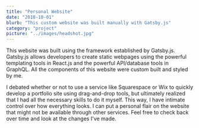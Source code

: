 ```yaml
---
title: "Personal Website"
date: "2018-10-01"
blurb: "This custom website was built manually with Gatsby.js"
category: "project"
picture: "../images/headshot.jpg"
---
```


This website was built using the framework established by Gatsby.js. Gatsby.js allows developers to create static webpages using the powerful templating tools in React.js and the powerful API/database tools in GraphQL. All the components of this website were custom built and styled by me.

I debated whether or not to use a service like Squarespace or Wix to quickly develop a portfolio site using drag-and-drop tools, but ultimately realized that I had all the necessary skills to do it myself. This way, I have intimate control over how everything looks. I can put a personal flair on the website that might not be available through other services. Feel free to check back over time and look at the changes I've made.